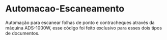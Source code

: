 # Automacao-Escaneamento
Automação para escanear folhas de ponto e contracheques através da máquina ADS-1000W, esse código foi feito exclusivo para esses dois tipos de documentos.
